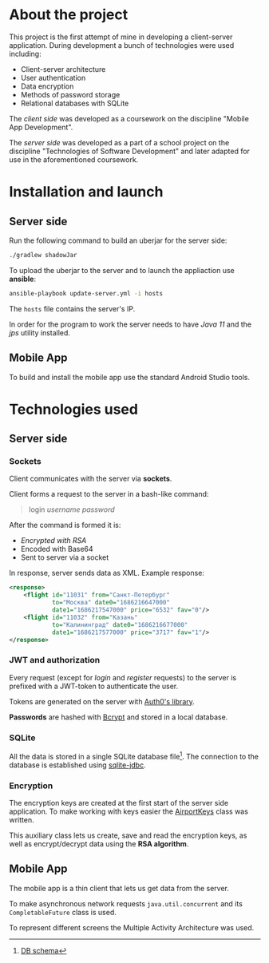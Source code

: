 # About the project

This project is the first attempt of mine in developing a client-server application. During development a bunch of technologies were used including:
- Client-server architecture
- User authentication
- Data encryption
- Methods of password storage
- Relational databases with SQLite

The _client side_ was developed as a coursework on the discipline "Mobile App Development".

The _server side_ was developed as a part of a school project on the discipline "Technologies of Software Development" and later adapted for use in the aforementioned coursework.

# Installation and launch

## Server side

Run the following command to build an uberjar for the server side:
```bash
./gradlew shadowJar
```

To upload the uberjar to the server and to launch the appliaction use __ansible__:
```bash
ansible-playbook update-server.yml -i hosts
```

The `hosts` file contains the server's IP.

In order for the program to work the server needs to have _Java 11_ and the _jps_ utility installed.

## Mobile App

To build and install the mobile app use the standard Android Studio tools.

# Technologies used

## Server side

### Sockets

Client communicates with the server via __sockets__.

Client forms a request to the server in a bash-like command:
> login _username password_

After the command is formed it is:
- _Encrypted with RSA_
- Encoded with Base64
- Sent to server via a socket

In response, server sends data as XML.
Example response:
```xml
<response>
	<flight id="11031" from="Санкт-Петербург"
			to="Москва" date0="1686216647000"
			date1="1686217547000" price="6532" fav="0"/>
	<flight id="11032" from="Казань"
			to="Калининград" date0="1686216677000"
			date1="1686217577000" price="3717" fav="1"/>
</response>
```

### JWT and authorization

Every request (except for _login_ and _register_ requests) to the server is prefixed with a JWT-token to authenticate the user.

Tokens are generated on the server with [Auth0's library](https://github.com/auth0/java-jwt).

__Passwords__ are hashed with [Bcrypt](https://github.com/patrickfav/bcrypt) and stored in a local database.

### SQLite

All the data is stored in a single SQLite database file[^1]. The connection to the database is established using [sqlite-jdbc](https://github.com/xerial/sqlite-jdbc).

### Encryption

The encryption keys are created at the first start of the server side application.
To make working with keys easier the [AirportKeys](keys/src/main/java/keys/AirportKeys.java) class was written.

This auxiliary class lets us create, save and read the encryption keys, as well as encrypt/decrypt data using the __RSA algorithm__.

##  Mobile App

The mobile app is a thin client that lets us get data from the server.

To make asynchronous network requests `java.util.concurrent` and its `CompletableFuture` class is used.

To represent different screens the Multiple Activity Architecture was used.

[^1]: [DB schema](https://github.com/Vhhg13/Airport/blob/9452f4bbbbd7701ca5f2a5bd4aaa4dd6c73addf9/db_schema.png)
